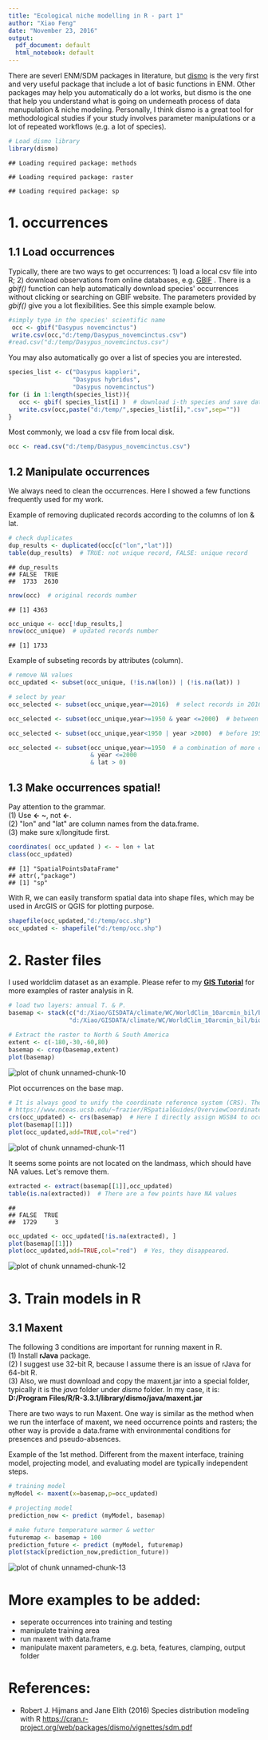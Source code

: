 ```yaml
---
title: "Ecological niche modelling in R - part 1"
author: "Xiao Feng"
date: "November 23, 2016"
output:
  pdf_document: default
  html_notebook: default
---
```


There are severl ENM/SDM packages in literature, but [dismo](https://cran.r-project.org/web/packages/dismo/index.html) is the very first and very useful package that include a lot of basic functions in ENM. Other packages may help you automatically do a lot works, but dismo is the one that help you understand what is going on underneath process of data manupulation & niche modeling. Personally, I think dismo is a great tool for methodological studies if your study involves parameter manipulations or a lot of repeated workflows (e.g. a lot of species). 



```r
# Load dismo library
library(dismo)
```

```
## Loading required package: methods
```

```
## Loading required package: raster
```

```
## Loading required package: sp
```

# 1. occurrences

## 1.1 Load occurrences  
Typically, there are two ways to get occurrences: 1) load a local csv file into R; 2) download observations from online databases, e.g. [GBIF](http://gbif.org) . There is a *gbif()* function can help automatically download species' occurrences without clicking or searching on GBIF website. The parameters provided by *gbif()* give you a lot flexibilities. See this simple example below.

```r
#simply type in the species' scientific name
 occ <- gbif("Dasypus novemcinctus")
 write.csv(occ,"d:/temp/Dasypus_novemcinctus.csv")
#read.csv("d:/temp/Dasypus_novemcinctus.csv")
```

You may also automatically go over a list of species you are interested.

```r
species_list <- c("Dasypus kappleri",
                  "Dasypus hybridus",
                  "Dasypus novemcinctus")
for (i in 1:length(species_list)){
   occ <- gbif( species_list[i] )  # download i-th species and save data
   write.csv(occ,paste("d:/temp/",species_list[i],".csv",sep=""))
}
```

Most commonly, we load a csv file from local disk.

```r
occ <- read.csv("d:/temp/Dasypus_novemcinctus.csv")
```

## 1.2 Manipulate occurrences  
We always need to clean the occurrences. Here I showed a few functions frequently used for my work.

Example of removing duplicated records according to the columns of lon & lat.

```r
# check duplicates
dup_results <- duplicated(occ[c("lon","lat")])
table(dup_results)  # TRUE: not unique record, FALSE: unique record
```

```
## dup_results
## FALSE  TRUE 
##  1733  2630
```

```r
nrow(occ)  # original records number
```

```
## [1] 4363
```

```r
occ_unique <- occ[!dup_results,]
nrow(occ_unique)  # updated records number
```

```
## [1] 1733
```

Example of subseting records by attributes (column).

```r
# remove NA values 
occ_updated <- subset(occ_unique, (!is.na(lon)) | (!is.na(lat)) )

# select by year
occ_selected <- subset(occ_unique,year==2016)  # select records in 2016

occ_selected <- subset(occ_unique,year>=1950 & year <=2000)  # between 1950~2000

occ_selected <- subset(occ_unique,year<1950 | year >2000)  # before 1950 or after 2000

occ_selected <- subset(occ_unique,year>=1950  # a combination of more conditions
                       & year <=2000 
                       & lat > 0)
```

## 1.3 Make occurrences spatial!
Pay attention to the grammar.  
(1) Use **<- ~**, not **<-**.  
(2) "lon" and "lat" are column names from the data.frame.  
(3) make sure x/longitude first.  



```r
coordinates( occ_updated ) <- ~ lon + lat
class(occ_updated)
```

```
## [1] "SpatialPointsDataFrame"
## attr(,"package")
## [1] "sp"
```

With R, we can easily transform spatial data into shape files, which may be used in ArcGIS or QGIS for plotting purpose.

```r
shapefile(occ_updated,"d:/temp/occ.shp")
occ_updated <- shapefile("d:/temp/occ.shp")
```


# 2. Raster files
I used worldclim dataset as an example. Please refer to my  [**GIS Tutorial**](http://lab.fengxiao.info/2015/10/25/GIS-in-R-workshop.html) for more examples of raster analysis in R.  

```r
# load two layers: annual T. & P.
basemap <- stack(c("d:/Xiao/GISDATA/climate/WC/WorldClim_10arcmin_bil/bio1.bil"),
                 "d:/Xiao/GISDATA/climate/WC/WorldClim_10arcmin_bil/bio12.bil")

# Extract the raster to North & South America
extent <- c(-180,-30,-60,80)
basemap <- crop(basemap,extent) 
plot(basemap)
```

![plot of chunk unnamed-chunk-10](/figure/source/2016-11-23-ENM-in-R-workshop/unnamed-chunk-10-1.png)

Plot occurrences on the base map.

```r
# It is always good to unify the coordinate reference system (CRS). There is a good document about CRS 
# https://www.nceas.ucsb.edu/~frazier/RSpatialGuides/OverviewCoordinateReferenceSystems.pdf
crs(occ_updated) <- crs(basemap)  # Here I directly assign WGS84 to occurrences; but if you have different CRS, you need to transform one to the other.
plot(basemap[[1]])
plot(occ_updated,add=TRUE,col="red")
```

![plot of chunk unnamed-chunk-11](/figure/source/2016-11-23-ENM-in-R-workshop/unnamed-chunk-11-1.png)

It seems some points are not located on the landmass, which should have NA values. Let's remove them.

```r
extracted <- extract(basemap[[1]],occ_updated)
table(is.na(extracted))  # There are a few points have NA values
```

```
## 
## FALSE  TRUE 
##  1729     3
```

```r
occ_updated <- occ_updated[!is.na(extracted), ]
plot(basemap[[1]])
plot(occ_updated,add=TRUE,col="red")  # Yes, they disappeared.
```

![plot of chunk unnamed-chunk-12](/figure/source/2016-11-23-ENM-in-R-workshop/unnamed-chunk-12-1.png)

# 3. Train models in R
## 3.1 Maxent
The following 3 conditions are important for running maxent in R.  
(1) Install **rJava** package.  
(2) I suggest use 32-bit R, because I assume there is an issue of rJava for 64-bit R.   
(3) Also, we must download and copy the maxent.jar into a special folder, typically it is the *java* folder under *dismo* folder. In my case, it is:
**D:/Program Files/R/R-3.3.1/library/dismo/java/maxent.jar**  

There are two ways to run Maxent. One way is similar as the method when we run the interface of maxent, we need occurrence points and rasters; the other way is provide a data.frame with environmental conditions for presences and pseudo-absences.  

Example of the 1st method. Different from the maxent interface, training model, projecting model, and evaluating model are typically independent steps. 


```r
# training model
myModel <- maxent(x=basemap,p=occ_updated)

# projecting model 
prediction_now <- predict (myModel, basemap)

# make future temperature warmer & wetter
futuremap <- basemap + 100
prediction_future <- predict (myModel, futuremap)
plot(stack(prediction_now,prediction_future))
```

![plot of chunk unnamed-chunk-13](/figure/source/2016-11-23-ENM-in-R-workshop/unnamed-chunk-13-1.png)

# More examples to be added:
* seperate occurrences into training and testing
* manipulate training area
* run maxent with data.frame
* manipulate maxent parameters, e.g. beta, features, clamping, output folder


# References:  
* Robert J. Hijmans and Jane Elith (2016) Species distribution modeling with R https://cran.r-project.org/web/packages/dismo/vignettes/sdm.pdf
